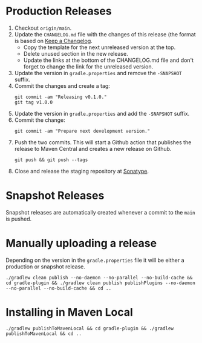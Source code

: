 # Production Releases

1. Checkout `origin/main`.
2. Update the `CHANGELOG.md` file with the changes of this release (the format is based on [Keep a Changelog](https://keepachangelog.com/en/1.0.0/).
   * Copy the template for the next unreleased version at the top.
   * Delete unused section in the new release.
   * Update the links at the bottom of the CHANGELOG.md file and don't forget to change the link for the unreleased version.
3. Update the version in `gradle.properties` and remove the `-SNAPSHOT` suffix.
4. Commit the changes and create a tag:
   ```
   git commit -am "Releasing v0.1.0."
   git tag v1.0.0
   ```
5. Update the version in `gradle.properties` and add the `-SNAPSHOT` suffix.
6. Commit the change:
   ```
   git commit -am "Prepare next development version."
   ```
7. Push the two commits. This will start a Github action that publishes the release to Maven Central and creates a new release on Github.   
   ```
   git push && git push --tags
   ```
8. Close and release the staging repository at [Sonatype](https://s01.oss.sonatype.org).

# Snapshot Releases

Snapshot releases are automatically created whenever a commit to the `main` is pushed.  

# Manually uploading a release

Depending on the version in the `gradle.properties` file it will be either a production or snapshot release.
```
./gradlew clean publish --no-daemon --no-parallel --no-build-cache && cd gradle-plugin && ./gradlew clean publish publishPlugins --no-daemon --no-parallel --no-build-cache && cd ..
```

# Installing in Maven Local

```
./gradlew publishToMavenLocal && cd gradle-plugin && ./gradlew publishToMavenLocal && cd ..
```
